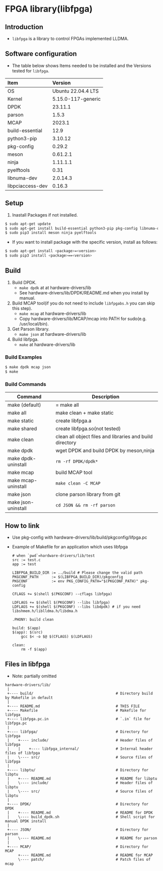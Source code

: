 # FPGA library(libfpga)

## Introduction
- `libfpga` is a library to control FPGAs implemented LLDMA.

## Software configuration
- The table below shows Items needed to be installed and the Versions tested for `libfpga`.

|Item|Version|
|:--|:--|
|OS|Ubuntu 22.04.4 LTS|
|Kernel|5.15.0-117-generic|
|DPDK|23.11.1|
|parson|1.5.3|
|MCAP|2023.1|
|build-essential|12.9|
|python3-pip|3.10.12|
|pkg-config|0.29.2|
|meson|0.61.2.1|
|ninja|1.11.1.1|
|pyelftools|0.31|
|libnuma-dev|2.0.14.3|
|libpciaccess-dev|0.16.3|

## Setup
1. Inastall Packages if not installed.

```sh
$ sudo apt-get update
$ sudo apt-get install build-essential python3-pip pkg-config libnuma-dev libpciaccess-dev
$ sudo pip3 install meson ninja pyelftools
```

- If you want to install package with the specific version, install as follows:
```sh
$ sudo apt-get install <package>=<version>
$ sudo pip3 install <package>==<version>
```


## Build
1. Build DPDK.
	- `make dpdk` at at hardware-drivers/lib
	- See hardware-drivers/lib/DPDK/README.md when you install by manual.
2. Build MCAP tool(if you do not need to include `libfpgabs.h` you can skip this step).
	- `make mcap` at hardware-drivers/lib
	- Copy hardware-drivers/lib/MCAP/mcap into PATH for sudo(e.g. /usr/local/bin).
3. Get Parson library.
	- `make json` at hardware-drivers/lib
4. Build libfpga.
	- `make` at hardware-drivers/lib

### Build Examples
```sh
$ make dpdk mcap json
$ make
```

### Build Commands
|Command|Description|
|-|-|
|make (default)|= make all|
|make all|make clean + make static|
|make static|create libfpga.a|
|make shared|create libfpga.so(not tested)|
|make clean|clean all object files and libraries and build directory|
|make dpdk|wget DPDK and build DPDK by meson,ninja|
|make dpdk-uninstall|`rm -rf DPDK/dpdk*`|
|make mcap|build MCAP tool|
|make mcap-uninstall|`make clean -C MCAP`|
|make json|clone parson library from git|
|make json-uninstall|`cd JSON && rm -rf parson`|

## How to link
- Use pkg-config with hardware-drivers/lib/build/pkgconfig/lifpga.pc

- Example of Makefile for an application which uses libfpga
	```
	# when `pwd`=hardware-drivers/lib/test
	src := test.c
	app := test

	LIBFPGA_BUILD_DIR := ../build # Please change the valid path
	PKGCONF_PATH      := $(LIBFPGA_BUILD_DIR)/pkgconfig
	PKGCONF           := env PKG_CONFIG_PATH="$(PKGCONF_PATH)" pkg-config

	CFLAGS += $(shell $(PKGCONF) --cflags libfpga)

	LDFLAGS += $(shell $(PKGCONF) --libs libfpga)
	LDFLAGS += $(shell $(PKGCONF) --libs libdpdk) # if you need libshmem.h/liblldma.h/libdma.h

	.PHONY: build clean

	build: $(app)
	$(app): $(src)
		gcc $< -o $@ $(CFLAGS) $(LDFLAGS)

	clean:
		rm -f $(app)
	```


## Files in libfpga
- Note: partially omitted
```
hardware-drivers/lib/
 | 
 +---- build/                                      # Directory build by Makefile in default
 |
 +---- README.md                                   # THIS FILE
 +---- Makefile                                    # Makefile for libfpga
 +---- libfpga.pc.in                               # `.in` file for libfpga.pc
 |
 +---- libfpga/                                    # Directory for libfpga
 |    +---- include/                               # Header files of libfpga
 |    |    +---- libfpga_internal/                 # Internal header files of libfpga
 |    \---- src/                                   # Source files of libfpga
 |
 +---- libptu/                                     # Directory for libptu
 |    +---- README.md                              # README for libptu
 |    \---- include/                               # Header files of libptu
 |    \---- src/                                   # Source files of libptu
 |
 +---- DPDK/                                       # Directory for DPDK
 |    +---- README.md                              # README for DPDK
 |    \---- build_dpdk.sh                          # Shell script for manual DPDK install
 |
 +---- JSON/                                       # Directory for parson
 |    \---- README.md                              # README for parson
 |
 +---- MCAP/                                       # Directory for MCAP
      +---- README.md                              # README for MCAP
      \---- patch/                                 # Patch files of mcap
```
